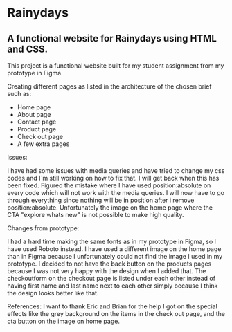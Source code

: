 # Rainydays

## A functional website for Rainydays using HTML and CSS.

This project is a functional website built for my student assignment from my prototype in Figma.

Creating different pages as listed in the architecture of the chosen brief such as:
* Home page
* About page
* Contact page
* Product page
* Check out page
* A few extra pages

Issues:

I have had some issues with media queries and have tried to change my css codes and I´m still working on how to fix that. I will get back when this has been fixed. Figured the mistake where I have used position:absolute on every code which will not work with the media queries. I will now have to go through everything since nothing will be in position after i remove position:absolute. 
Unfortunately the image on the home page where the CTA "explore whats new" is not possible to make high quality.

Changes from prototype:

I had a hard time making the same fonts as in my prototype in Figma, so I have used Roboto instead.
I have used a different image on the home page than in Figma because I unfortunately could not find the image I used in my prototype. 
I decided to not have the back button on the products pages because I was not very happy with the design when I added that. 
The checkoutform on the checkout page is listed under each other instead of having first name and last name next to each other simply because I think the design looks better like that. 

References:
I want to thank Eric and Brian for the help I got on the special effects like the grey background on the items in the check out page, and the cta button on the image on home page.